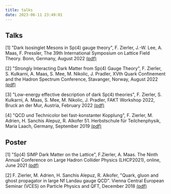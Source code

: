 ```yaml
---
title: talks
date: 2023-06-11 23:49:01
---
```


## Talks

[1] "Dark Isosinglet Mesons in Sp(4) gauge theory", F. Zierler, J.-W. Lee, A. Maas, F. Pressler,  The 39th International Symposium on Lattice Field Theory. Bonn, Germany, August 2022 [(pdf)](pdfs/Lattice2022_Zierler.pdf)

[2] "Strongly Interacting Dark Matter from Sp(4) Gauge Theory", F. Zierler, S. Kulkarni, A. Maas, S. Mee, M. Nikolic, J. Pradler, XVth Quark Confinement and the Hadron Spectrum Conference, Stavanger, Norway, August 2022 [(pdf)](pdfs/Confinement2022_Zierler.pdf)

[3] "Low-energy effective description of dark Sp(4) theories", F. Zierler, S. Kulkarni, A. Maas, S. Mee, M. Nikolic, J. Pradler, FAKT Workshop 2022, Bruck an der Mur, Austria, February 2022 [(pdf)](pdfs/FAKT2022_FG1_Zierler.pdf)

[4] "QCD und Technicolor bei fast-konstanter Kopplung", F. Zierler, M. Adrien, H. Sanchis Alepuz, R. Alkofer 51. Herbstschule für Teilchenphysik, Maria Laach, Germany, September 2019 [(pdf)](pdfs/MariaLaach2019_Zierler.pdf)

## Poster

[1] "Sp(4) SIMP Dark Matter on the Lattice", F.Zierler, A. Maas. The Ninth Annual Conference on Large Hadron Collider Physics (LHCP2021), online, June 2021 [(pdf)](pdfs/LHCP2021_SIMP_DM_Zierler.pdf)

[2] F. Zierler, M. Adrien, H. Sanchis Alepuz, R. Alkofer, "Quark, gluon and ghost propagator in large Nf Landau gauge QCD". Vienna Central European Seminar (VCES) on Particle Physics and QFT, December 2018 [(pdf)](pdfs/VCES2018.pdf)